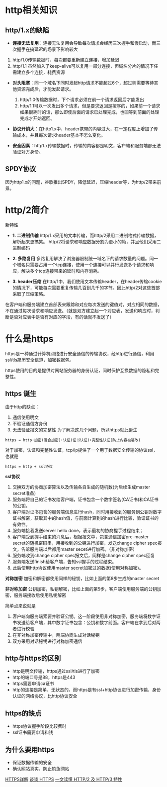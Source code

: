 # http相关知识

## http/1.x的缺陷
* **连接无法复用**：连接无法复用会导致每次请求会经历三次握手和慢启动，而三次握手在搞延迟的场景下影响较大
 1. http/1.0传输数据时，每次都要重新建立连接，增加延迟
 2. http/1.1 虽然加入了keep-alive可以复用一部分连接，但域名分片的情况下任需建立多个连接，耗费资源

* **对头阻塞**：同一个域名下同时发起http请求不能超过6个，超过则需要等待其他资源完成后，才能发起请求。
  1. http/1.0传输数据时，下个请求必须在前一个请求返回后才能发出
  2. http/1.1可以一次发出多个请求，但是要求返回是按序的，如果前一个请求如果很耗时的话，那么即使后面的请求已处理完成，也回等到前面的处理完成才开始返回。

* **协议开销大**：在http1.x中，header携带的内容过大，在一定程度上增加了传输成本，并且每次请求header基本不怎么变化。

* **安全因素**：http1.x传输数据时，传输的内容都是明文，客户端和服务端都无法验证对方身份。

## SPDY协议
因为http1.x的问题，谷歌推出SPDY，降低延迟，压缩header等，为http/2带来前景。

# http/2简介
新特性
* **1. 二进制传输**
http/1.x采用的文本传输，而http/2采用二进制格式传输数据，解析起来更搞笑。
http/2将请求和响应数据分割为更小的帧，并且他们采用二进制编码

* **2. 多路复用**
多路复用解决了浏览器限制统一域名下的请求数量的问题。同一个域名只需要占用一个tcp连接，使用一个连接可以并行发送多个请求和响应，解决多个tcp连接带来的延时和内存消耗。

* **3. header压缩**
在http/1中，我们使用文本传输header，在header传输cookie的情况下，可能每次需要重复传输几百到几千的字节。因此http/2对这些首部采取了压缩策略。

在客户端和服务端建立首部表来跟踪和对应每次发送的键值对，对应相同的数据，不在通过每次请求和响应发送。（就是双方建立起一个对应表，发送和响应时，判断是否对应表中是否有对应的字段，有的话就不发送了）

# 什么是https
https是一种通过计算机网络进行安全通信的传输协议，经http进行通信，利用ssl/tls简历安全信道，加密数据包。

https使用的目的是提供对网站服务器的身份认证，同时保护互换数据的隐私和完整性。

## https 诞生
由于http的缺点：
1. 通信使用明文
2. 不验证通信方身份
3. 无法验证报文的完整性
为了解决这几个问题，所以https就此诞生
```
https = http+加密(混合加密)+认证(证书认证)+完整性认证(防止内容被篡改)
```
对于加密，认证和完整性认证，tcp/ip提供了一个用于数据安全传输的协议ssl，也就是
```
https = http + ssl协议
```

**ssl协议**
1. 交换双方的协商加密算法以及传输各自生成的随机数(为后续生成master secret准备)
2. 服务端将自己的证书发给客户端，证书包含一个数字签名(CA证书)和CA证书的公钥。
3. 客户端对证书包含的服务端信息进行hash，同时用接收到的服务到公钥对数字证书解密，获取其中的hash值，与前面计算到的hash进行比较，验证证书的有效性。
4. 服务端接着发送server hello done，表示最初的协商握手过程结束；
5. 客户端受到握手结束的消息后，根据报文中，包含通信加密pre-master secret的随机密码串，用接收到的公钥进行加密，发送change cipher spec报文，告诉服务端以后都用master secet进行加密。（非对称加密）
6. 服务端收到change cipher spec报文后，同样是change cipher spec回复
7. 服务端发送finish给客户端，告知ssl握手的过程结束。
8. 此后使用http协议使用master secret加密过的数据(使用对称加密)。

**对称加密**
加密和解密都使用同样的秘钥，比如上面的第8步生成的master secret

**非对称加密**
公钥加密，私钥解密，比如上面的第5步，客户端使用服务端的公钥加密，服务端接收后使用私钥解密

简单点来说就是
1. 客户端向服务端索要并验证公钥。这一阶段使用非对称加密，服务端将数字证书发送给客户端，其中数字证书包含：公钥和数字前面。客户端在拿到后对两者进行校验
2. 在非对称加密传输中，两端协商生成对话秘钥
3. 双方采用对话秘钥进行对称加密通信

## http与https的区别
* http是明文传输，https通过ssl/tls进行了加密
* http的端口号是88，https是443
* https需要申请ca证书
* http的连接是简单，无状态的。而https是有ssl+http协议进行加密传输，身份认证的网络协议，比http协议安全

## https的缺点
* https协议握手阶段比较费时
* ssl证书需要申请和钱

## 为什么要用https
* 保证数据传输的安全
* 确认网站真实，防止钓鱼网站

[HTTPS详解](https://juejin.im/post/6844903602494898183)
[谈谈 HTTPS](https://juejin.im/post/6844903504046211079)
[一文读懂 HTTP/2 及 HTTP/3 特性](https://blog.fundebug.com/2019/03/07/understand-http2-and-http3/)